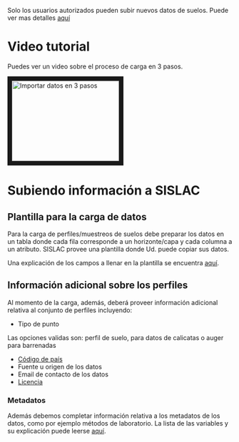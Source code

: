 Solo los usuarios autorizados pueden subir nuevos datos de suelos. Puede ver mas detalles [aquí](/es/user-auth.md)

# Video tutorial

Puedes ver un video sobre el proceso de carga en 3 pasos.

<a href="http://www.youtube.com/watch?feature=player_embedded&v=3Wf29RiKp70
" target="_blank"><img src="intro.svg" 
alt="Importar datos en 3 pasos" width="240" height="180" border="10" /></a>

# Subiendo información a SISLAC

## Plantilla para la carga de datos

Para la carga de perfiles/muestreos de suelos debe preparar los datos en un tabla donde cada fila corresponde a un horizonte/capa y cada columna a un atributo. SISLAC provee una plantilla donde Ud. puede copiar sus datos. 

Una explicación de los campos a llenar en la plantilla se encuentra [aquí](/es/template.md).

## Información adicional sobre los perfiles

Al momento de la carga, además, deberá proveer información adicional relativa al conjunto de perfiles incluyendo:

* Tipo de punto

Las opciones validas son: perfil de suelo, para datos de calicatas o auger para barrenadas 

* [Código de país](/en/country-code.md)
* Fuente u origen de los datos
* Email de contacto de los datos
* [Licencia](/es/licenses.md)

### Metadatos

Además debemos completar información relativa a los metadatos de los datos, como por ejemplo métodos de laboratorio. La lista de las variables y su explicación puede leerse [aquí](/es/metadata.md).








